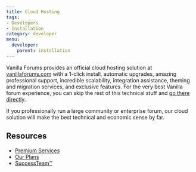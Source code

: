 ```yaml
---
title: Cloud Hosting
tags:
- Developers
- Installation
category: developer
menu:
  developer:
    parent: installation
---
```


Vanilla Forums provides an official cloud hosting solution at [vanillaforums.com](https://vanillaforums.com)
with a 1-click install, automatic upgrades, amazing professional support, incredible scalability,
integration assistance, theming and migration services, and exclusive features. For the very best Vanilla forum experience,
you can skip the rest of this technical stuff and [go there directly](https://vanillaforums.com/plans).

If you professionally run a large community or enterprise forum, our cloud solution will make the best technical and economic sense by far.

## Resources

- [Premium Services](https://docs.vanillaforums.com/help/cloud/)
- [Our Plans](https://vanillaforums.com/plans)
- [SuccessTeam™](https://vanillaforums.com/en/why-vanilla/successteam/)